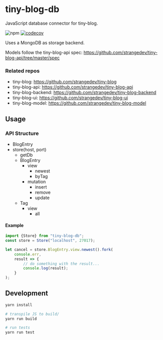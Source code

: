 # tiny-blog-db

JavaScript database connector for tiny-blog.

![npm](https://img.shields.io/npm/v/tiny-blog-db.svg) [![codecov](https://codecov.io/gh/strangedev/tiny-blog-db/branch/master/graph/badge.svg)](https://codecov.io/gh/strangedev/tiny-blog-db)

Uses a MongoDB as storage backend.

Models follow the tiny-blog-api spec: https://github.com/strangedev/tiny-blog-api/tree/master/spec

### Related repos

 - tiny-blog: https://github.com/strangedev/tiny-blog 
 - tiny-blog-api: https://github.com/strangedev/tiny-blog-api
 - tiny-blog-backend: https://github.com/strangedev/tiny-blog-backend
 - tiny-blog-ui: https://github.com/strangedev/tiny-blog-ui
 - tiny-blog-model: https://github.com/strangedev/tiny-blog-model

## Usage

### API Structure

- BlogEntry
- store(host, port)
    - getDb
    - BlogEntry
        - view
            - newest
            - byTag
        - mutation
            - insert
            - remove
            - update
    - Tag
        - view
            - all

#### Example

```javascript
import {Store} from "tiny-blog-db";
const store = Store("localhost", 27017);

let cancel = store.BlogEntry.view.newest().fork(
    console.err,
    result => {
        // do something with the result...
        console.log(result);
    }
);

```

## Development

```bash
yarn install

# transpile JS to build/
yarn run build

# run tests
yarn run test
```

